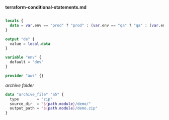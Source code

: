 **terraform-conditional-statements.md**

```tf

locals {
  data = var.env == "prod" ? "prod" : (var.env == "qa" ? "qa" : (var.env == "uat" ? "uat" : "dev"))
}

output "de" {
  value = local.data
}

variable "env" {
  default = "dev"
}

provider "aws" {}

```

_archive folder_

```tf
data "archive_file" "a5" {
  type        = "zip"
  source_dir  = "${path.module}/demo/"
  output_path = "${path.module}/demo.zip"
}

```
